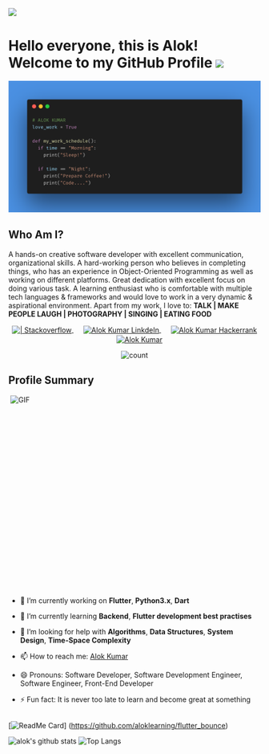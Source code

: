 <!--
**aloklearning/aloklearning** is a ✨ _special_ ✨ repository because its `README.md` (this file) appears on your GitHub profile.

Here are some ideas to get you started:

- 🔭 I’m currently working on ...
- 🌱 I’m currently learning ...
- 👯 I’m looking to collaborate on ...
- 🤔 I’m looking for help with ...
- 💬 Ask me about ...
- 📫 How to reach me: ...
- 😄 Pronouns: ...
- ⚡ Fun fact: ...
-->

![](https://raw.githubusercontent.com/tobimori/tobimori/main/wave.gif)
<h1>
  Hello everyone, this is Alok!<br>
  Welcome to my GitHub Profile <img src="https://media.giphy.com/media/mGcNjsfWAjY5AEZNw6/giphy.gif" width="50">
</h1>

<p align="center"> 
  <img src="https://github.com/aloklearning/aloklearning/blob/master/alok.png" alt="code-block">
</p>

## Who Am I?

A hands-on creative software developer with excellent communication, organizational skills. A hard-working person who believes in completing things, who has an experience in Object-Oriented Programming as well as working on different platforms. Great dedication with excellent focus on doing various task. A learning enthusiast who is comfortable with multiple tech languages & frameworks and would love to work in a very dynamic & aspirational environment.
Apart from my work, I love to: **TALK | MAKE PEOPLE LAUGH | PHOTOGRAPHY | SINGING | EATING FOOD**


<p align="center"> 
  <a href="https://stackoverflow.com/users/5362583/alok?tab=profile">
    <img align="center" alt=" | Stackoverflow" width="30px" src="https://cdn.jsdelivr.net/npm/simple-icons@3.3.0/icons/stackoverflow.svg" />
  </a>&nbsp;&nbsp;&nbsp;&nbsp;
  <a href="https://www.linkedin.com/in/alokk830/">
    <img align="center" alt="Alok Kumar LinkdeIn" width="30px" src="https://cdn.jsdelivr.net/npm/simple-icons@v3/icons/linkedin.svg" />
  </a>&nbsp;&nbsp;&nbsp;&nbsp;
  <a href="https://www.hackerrank.com/alokk830">
    <img align="center" alt="Alok Kumar Hackerrank" width="30px" src="https://cdn.jsdelivr.net/npm/simple-icons@v3/icons/hackerrank.svg" />
  </a>&nbsp;&nbsp;&nbsp;&nbsp;
  <a href="https://www.instagram.com/alok_kumar_verma/">
    <img align="center" alt="Alok Kumar" width="30px" src="https://cdn.jsdelivr.net/npm/simple-icons@v3/icons/instagram.svg" />
  </a>
</p>

<p align="center"><img src="https://profile-counter.glitch.me/aloklearning/count.svg" alt="count" height="30"></p>

## Profile Summary

<img align="right" src="https://media.giphy.com/media/SWoSkN6DxTszqIKEqv/giphy.gif" alt="GIF" width="500" height="400">

- 🔭  I’m currently working on **Flutter**, **Python3.x**, **Dart** 

- 🌱  I’m currently learning **Backend**, **Flutter development best practises**
- 🤔  I’m looking for help with **Algorithms**, **Data Structures**, **System Design**, **Time-Space Complexity**
- 📫  How to reach me: [Alok Kumar](https://www.linkedin.com/in/alokk830/)
- 😄 Pronouns: Software Developer, Software Development Engineer, Software Engineer, Front-End Developer
- ⚡ Fun fact: It is never too late to learn and become great at something 

<h2> </h2>

[![ReadMe Card](https://github-readme-stats.vercel.app/api/pin/?username=aloklearning&repo=flutter_bounce&theme=tokyonight)]
(https://github.com/aloklearning/flutter_bounce)



![alok's github stats](https://github-readme-stats.vercel.app/api?username=aloklearning&show_icons=true&theme=tokyonight)
![Top Langs](https://github-readme-stats.vercel.app/api/top-langs/?username=aloklearning&theme=tokyonight)
